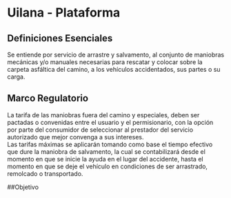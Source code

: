 # Uilana - Plataforma
## Definiciones Esenciales
Se entiende por servicio de arrastre y salvamento, al conjunto de maniobras mecánicas y/o manuales necesarias para rescatar y colocar sobre la carpeta asfáltica del camino, a los vehículos accidentados, sus partes o su carga.

## Marco Regulatorio
La tarifa de las maniobras fuera del camino y especiales, deben ser pactadas o convenidas entre el usuario y el permisionario, con la opción por parte del consumidor de seleccionar al prestador del servicio autorizado que mejor convenga a sus intereses.<br>
Las tarifas máximas se aplicarán tomando como base el tiempo efectivo que dure la maniobra de salvamento, la cual se contabilizará desde el momento en que se inicie la ayuda en el lugar del accidente, hasta el momento en que se deje el vehículo en condiciones de ser arrastrado, remolcado o transportado.

##Objetivo

